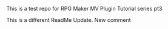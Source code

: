 This is a test repo for RPG Maker MV Plugin Tutorial series pt3

This is a different ReadMe Update. New comment